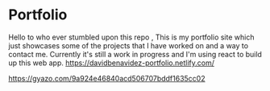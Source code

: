 # Portfolio
Hello to who ever stumbled upon this repo , This is my portfolio site which just showcases some of the projects that I have worked on and a way to contact me. Currently it's still a work in progress and I'm using react to build up this web app.
https://davidbenavidez-portfolio.netlify.com/

https://gyazo.com/9a924e46840acd506707bddf1635cc02
